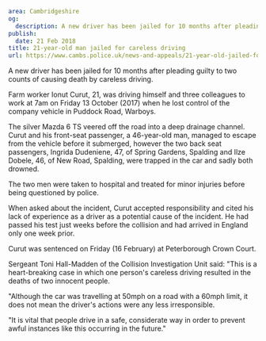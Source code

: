 ```yaml
area: Cambridgeshire
og:
  description: A new driver has been jailed for 10 months after pleading guilty to two counts of causing death by careless driving.
publish:
  date: 21 Feb 2018
title: 21-year-old man jailed for careless driving
url: https://www.cambs.police.uk/news-and-appeals/21-year-old-jailed-for-careless-driving
```

A new driver has been jailed for 10 months after pleading guilty to two counts of causing death by careless driving.

Farm worker Ionut Curut, 21, was driving himself and three colleagues to work at 7am on Friday 13 October (2017) when he lost control of the company vehicle in Puddock Road, Warboys.

The silver Mazda 6 TS veered off the road into a deep drainage channel. Curut and his front-seat passenger, a 46-year-old man, managed to escape from the vehicle before it submerged, however the two back seat passengers, Ingrida Dudeniene, 47, of Spring Gardens, Spalding and Ilze Dobele, 46, of New Road, Spalding, were trapped in the car and sadly both drowned.

The two men were taken to hospital and treated for minor injuries before being questioned by police.

When asked about the incident, Curut accepted responsibility and cited his lack of experience as a driver as a potential cause of the incident. He had passed his test just weeks before the collision and had arrived in England only one week prior.

Curut was sentenced on Friday (16 February) at Peterborough Crown Court.

Sergeant Toni Hall-Madden of the Collision Investigation Unit said: "This is a heart-breaking case in which one person's careless driving resulted in the deaths of two innocent people.

"Although the car was travelling at 50mph on a road with a 60mph limit, it does not mean the driver's actions were any less irresponsible.

"It is vital that people drive in a safe, considerate way in order to prevent awful instances like this occurring in the future."
